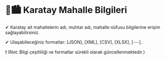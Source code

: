 # 🚧🏙 Karatay Mahalle Bilgileri

✔ Karatay ait mahallelerin adı, muhtar adı, mahalle nüfusu bilgilerine erişim sağlayabilirsiniz.

✔ Ulaşabileceğiniz formatlar: [JSON], [XML], [CSV], [XLSX], [---].

❗ (Not: Bilgi çeşitliliği ve formatlar sürekli olarak güncellenmektedir.)
